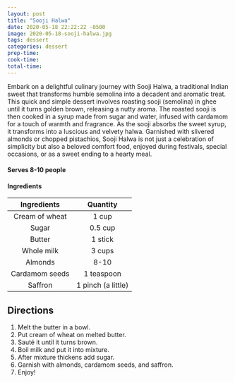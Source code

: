 ```yaml
---
layout: post
title: "Sooji Halwa"
date: 2020-05-18 22:22:22 -0500
image: 2020-05-18-sooji-halwa.jpg
tags: dessert
categories: dessert
prep-time:
cook-time:
total-time:
---
```


Embark on a delightful culinary journey with Sooji Halwa, a traditional Indian sweet that transforms humble semolina into a decadent and aromatic treat. This quick and simple dessert involves roasting sooji (semolina) in ghee until it turns golden brown, releasing a nutty aroma. The roasted sooji is then cooked in a syrup made from sugar and water, infused with cardamom for a touch of warmth and fragrance. As the sooji absorbs the sweet syrup, it transforms into a luscious and velvety halwa. Garnished with slivered almonds or chopped pistachios, Sooji Halwa is not just a celebration of simplicity but also a beloved comfort food, enjoyed during festivals, special occasions, or as a sweet ending to a hearty meal.

#### Serves 8-10 people

#### Ingredients

|   Ingredients  |      Quantity      |
|:--------------:|:------------------:|
| Cream of wheat |        1 cup       |
|      Sugar     |       0.5 cup      |
|     Butter     |       1 stick      |
|   Whole milk   |       3 cups       |
|     Almonds    |        8-10        |
| Cardamom seeds |     1 teaspoon     |
|     Saffron    | 1 pinch (a little) |

## Directions

1.	Melt the butter in a bowl.
2.	Put cream of wheat on melted butter.
3.	Sauté it until it turns brown.
4.	Boil milk and put it into mixture.
5.	After mixture thickens add sugar.
6.	Garnish with almonds, cardamom seeds, and saffron.
7.	 Enjoy!
